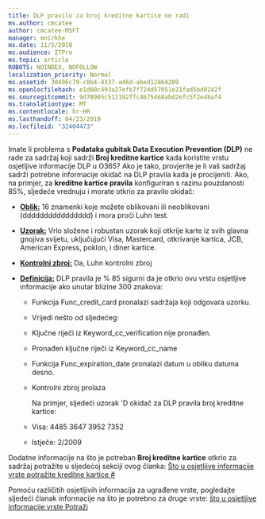 ```yaml
---
title: DLP pravilo za broj kreditne kartice ne radi
ms.author: cmcatee
author: cmcatee-MSFT
manager: mnirkhe
ms.date: 11/5/2018
ms.audience: ITPro
ms.topic: article
ROBOTS: NOINDEX, NOFOLLOW
localization_priority: Normal
ms.assetid: 30496c79-c8b4-4337-a46d-abed12864209
ms.openlocfilehash: e1d60c493a27efb7f724d57051e21fad5bd0242f
ms.sourcegitcommit: 9d78905c512192ffc4675468abd2efc5f2e4baf4
ms.translationtype: MT
ms.contentlocale: hr-HR
ms.lasthandoff: 04/23/2019
ms.locfileid: "32404473"
---
```

Imate li problema s **Podataka gubitak Data Execution Prevention (DLP)** ne rade za sadržaj koji sadrži **Broj kreditne kartice** kada koristite vrstu osjetljive informacije DLP u O365? Ako je tako, provjerite je li vaš sadržaj sadrži potrebne informacije okidač na DLP pravila kada je procijeniti. Ako, na primjer, za **kreditne kartice pravila** konfiguriran s razinu pouzdanosti 85%, sljedeće vrednuju i morate otkrio za pravilo okidač: 
  
- **[Oblik:](https://docs.microsoft.com/office365/securitycompliance/what-the-sensitive-information-types-look-for#format-19)** 16 znamenki koje možete oblikovani ili neoblikovani (dddddddddddddddd) i mora proći Luhn test. 
    
- **[Uzorak:](https://docs.microsoft.com/office365/securitycompliance/what-the-sensitive-information-types-look-for#pattern-19)** Vrlo složene i robustan uzorak koji otkrije karte iz svih glavna gnojiva svijetu, uključujući Visa, Mastercard, otkrivanje kartica, JCB, American Express, poklon, i diner kartice. 
    
- **[Kontrolni zbroj:](https://docs.microsoft.com/office365/securitycompliance/what-the-sensitive-information-types-look-for#checksum-19)** Da, Luhn kontrolni zbroj 
    
- **[Definicija:](https://docs.microsoft.com/office365/securitycompliance/what-the-sensitive-information-types-look-for#definition-19)** DLP pravila je % 85 sigurni da je otkrio ovu vrstu osjetljive informacije ako unutar blizine 300 znakova: 
    
  - Funkcija Func_credit_card pronalazi sadržaja koji odgovara uzorku.
    
  - Vrijedi nešto od sljedećeg: 
    
  - Ključne riječi iz Keyword_cc_verification nije pronađen.
    
  - Pronađen ključne riječi iz Keyword_cc_name
    
  - Funkcija Func_expiration_date pronalazi datum u obliku datuma desno.
    
  - Kontrolni zbroj prolaza
    
    Na primjer, sljedeći uzorak 'D okidač za DLP pravila broj kreditne kartice:
    
  - Visa: 4485 3647 3952 7352 
    
  - Istječe: 2/2009
    
Dodatne informacije na što je potreban **Broj kreditne kartice** otkrio za sadržaj potražite u sljedećoj sekciji ovog članka: [Što u osjetljive informacije vrste potražite kreditne kartice #](https://docs.microsoft.com/office365/securitycompliance/what-the-sensitive-information-types-look-for#credit-card-number)
  
Pomoću različitih osjetljivih informacija za ugrađene vrste, pogledajte sljedeći članak informacije na što je potrebno za druge vrste: [što u osjetljive informacije vrste Potraži](https://docs.microsoft.com/office365/securitycompliance/what-the-sensitive-information-types-look-for)
  

